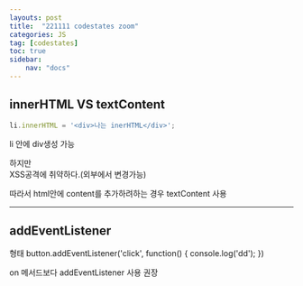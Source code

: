 ```yaml
---
layouts: post
title:  "221111 codestates zoom"
categories: JS
tag: [codestates]
toc: true
sidebar:
    nav: "docs"
---
```


## innerHTML VS textContent

```js
li.innerHTML = '<div>나는 inerHTML</div>';
```
li 안에 div생성 가능

하지만<br/>
XSS공격에 취약하다.(외부에서 변경가능)

따라서 html안에 content를 추가하려하는 경우
textContent 사용


---


## addEventListener

형태
button.addEventListener('click', function() {
    console.log('dd');
})

on 메서드보다 addEventListener 사용 권장